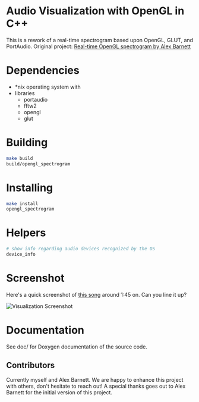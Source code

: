 # Audio Visualization with OpenGL in C++

This is a rework of a real-time spectrogram based upon OpenGL, GLUT, and PortAudio.
Original project: [Real-time OpenGL spectrogram by Alex Barnett](https://math.dartmouth.edu/~ahb/software/#glspect)

# Dependencies

- \*nix operating system with
- libraries
  - portaudio
  - fftw2
  - opengl
  - glut

# Building

```bash
make build
build/opengl_spectrogram
```

# Installing
```bash
make install
opengl_spectrogram
```

# Helpers
```bash
# show info regarding audio devices recognized by the OS
device_info
```

# Screenshot

Here's a quick screenshot of [this song](https://www.youtube.com/watch?v=n70c3Dzw-ZM) around 1:45 on. Can you line it up?

![Visualization Screenshot](https://raw.githubusercontent.com/aagnone3/audio_visualization/master/res/img/screenshot_armin.png)

# Documentation

See doc/ for Doxygen documentation of the source code.

## Contributors

Currently myself and Alex Barnett. We are happy to enhance this project with others, don't hesitate to reach out!
A special thanks goes out to Alex Barnett for the initial version of this project.
